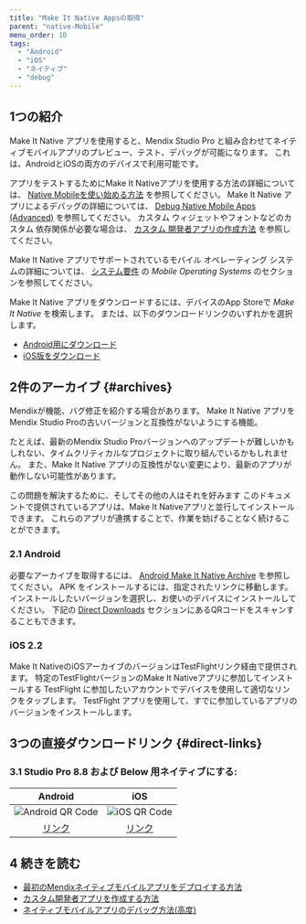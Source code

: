 ```yaml
---
title: "Make It Native Appsの取得"
parent: "native-Mobile"
menu_order: 10
tags:
  - "Android"
  - "iOS"
  - "ネイティブ"
  - "debug"
---
```


## 1つの紹介

Make It Native アプリを使用すると、Mendix Studio Pro と組み合わせてネイティブモバイルアプリのプレビュー、テスト、デバッグが可能になります。 これは、AndroidとiOSの両方のデバイスで利用可能です。

アプリをテストするためにMake It Nativeアプリを使用する方法の詳細については、 [Native Mobileを使い始める方法](/howto8/mobile/getting-started-with-native-mobile) を参照してください。 Make It Native アプリによるデバッグの詳細については、 [Debug Native Mobile Apps (Advanced)](/howto8/mobile/native-debug) を参照してください。 カスタム ウィジェットやフォントなどのカスタム 依存関係が必要な場合は、 [カスタム 開発者アプリの作成方法](/howto8/mobile/how-to-devapps) を参照してください。

Make It Native アプリでサポートされているモバイル オペレーティング システムの詳細については、 [システム要件](system-requirements#mobileos) の *Mobile Operating Systems* のセクションを参照してください。

Make It Native アプリをダウンロードするには、デバイスのApp Storeで *Make It Native* を検索します。 または、以下のダウンロードリンクのいずれかを選択します。

* [Android用にダウンロード](https://play.google.com/store/apps/details?id=com.mendix.developerapp)
* [iOS版をダウンロード](https://apps.apple.com/app/make-it-native/id1334081181)

## 2件のアーカイブ {#archives}

Mendixが機能、バグ修正を紹介する場合があります。 Make It Native アプリをMendix Studio Proの古いバージョンと互換性がないようにする機能。

たとえば、最新のMendix Studio Proバージョンへのアップデートが難しいかもしれない、タイムクリティカルなプロジェクトに取り組んでいるかもしれません。 また、Make It Native アプリの互換性がない変更により、最新のアプリが動作しない可能性があります。

この問題を解決するために、そしてその他の人はそれを好みます このドキュメントで提供されているアプリは、Make It Nativeアプリと並行してインストールできます。 これらのアプリが連携することで、作業を妨げることなく続けることができます。

### 2.1 Android

必要なアーカイブを取得するには、 [Android Make It Native Archive](https://www.dropbox.com/sh/37s3d4gumhej6j3/AAAdXd97G3s8W0sUE1TQyYW9a?dl=0) を参照してください。 APK をインストールするには、指定されたリンクに移動します。 インストールしたいバージョンを選択し、お使いのデバイスにインストールしてください。 下記の [Direct Downloads](#direct-links) セクションにあるQRコードをスキャンすることもできます。

### iOS 2.2

Make It NativeのiOSアーカイブのバージョンはTestFlightリンク経由で提供されます。 特定のTestFlightバージョンのMake It Nativeアプリに参加してインストールする TestFlight に参加したいアカウントでデバイスを使用して適切なリンクをタップします。 TestFlight アプリを使用して、すでに参加しているアプリのバージョンをインストールします。

## 3つの直接ダウンロードリンク {#direct-links}

### 3.1 Studio Pro 8.8 および Below 用ネイティブにする:

|                                  Android                                  |                                iOS                                |
|:-------------------------------------------------------------------------:|:-----------------------------------------------------------------:|
| ![Android QR Code](attachments/make-it-native-archive/qr-android-8.8.png) | ![iOS QR Code](attachments/make-it-native-archive/qr-ios-8.8.png) |
|    [リンク](https://www.dropbox.com/s/z0255q1gcxpvlwl/MiN%208.8.apk?dl=0)    |         [リンク](https://testflight.apple.com/join/ra3QR6iG)         |

## 4 続きを読む

* [最初のMendixネイティブモバイルアプリをデプロイする方法](/howto8/mobile/deploying-native-app)
* [カスタム開発者アプリを作成する方法](/howto8/mobile/how-to-devapps)
* [ネイティブモバイルアプリのデバッグ方法(高度)](/howto8/mobile/native-debug)
